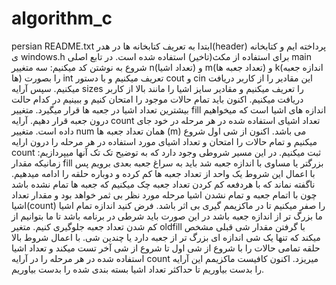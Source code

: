 # algorithm_c
persian README.txt
ابتدا به تعریف کتابخانه ها در هدر(header) پرداخته ایم و کتابخانه ی windows.h برای استفاده از مکث(تاخیر) استفاده شده است.
در تابع اصلی main شروع به نوشتن کد میکنیم:
سه متغییر n(تعداد اشیا) و m(تعداد جعبه ها) و k(اندازه جعبه ها) را بصورت int تعریف میکنیم و با دستور cout و cin این مقادیر را از کاربر دریافت میکنیم.
سپس آرایه sizes را تعریف میکنیم و مقادیر سایز اشیا را مانند بالا از کاربر دریافت میکنیم.
اکنون باید تمام حالات موجود را امتحان کنیم و ببینیم در کدام حالت بیشترین تعداد اشیا در جعبه ها قرار میگیرد.
متغییر fill اندازه های اشیا است که میخواهیم درون جعبه قرار دهیم.
آرایه count تعداد اشیای استفاده شده در هر مرحله در خود جای داده است.
متغییر num  همان تعداد جعبه ها (m) می باشد.
اکنون از شی اول شروع میکنیم و تمام حالات را امتحان و تعداد اشیای مورد استفاده در هر مرحله را درون ارایه count ثبت میکنیم. در این مسیر شروطی وجود دارد که به توضیح تک تک آنها میپردازیم:
زمانیکه مقدار fill بزرگتر یا مساوی با اندازه جعبه شد باید به سراغ جعبه بعدی برویم پس با اعمال این شروط یک واحد از تعداد جعبه ها کم کرده و دوباره حلقه را ادامه میدهیم. ناگفته نماند که با هردفعه کم کردن تعداد جعبه چک میکنیم که جعبه ها تمام نشده باشد چون با اتمام جعبه و تمام نشدن اشیا مرحله مورد نظر بی ثمر خواهد بود و مقدار تعداد اشیا(count) را صفر میکنیم تا در ماکزیمم گیری بی اثر باشد.
فرض کنید اندازه تمام اشیا ما بزرگ تر از اندازه جعبه باشد در این صورت باید شرطی در برنامه باشد تا ما بتوانیم از کم شدن تعداد جعبه جلوگیری کنیم. متغیر oldfill با گرفتن مقدار شی قبلی مشخص میکند که تنها یک شی اندازه ای بزرگ تر از جعبه دارد یا چندین شی. 
با اعمال شروط بالا حلقه تمامی حالات را با شروع از شی اول تا شروع از شی آخر تست میکند و تعداد اشیا استفاده شده در هر مرحله را در آرایه count میریزد.
اکنون کافیست ماکزیمم این آرایه را بدست بیاوریم تا حداکثر تعداد اشیا بسته بندی شده را بدست بیاوریم.
